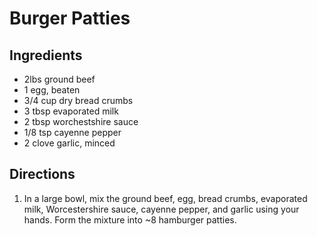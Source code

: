 # Burger Patties

## Ingredients

* 2lbs ground beef
* 1 egg, beaten
* 3/4 cup dry bread crumbs
* 3 tbsp evaporated milk
* 2 tbsp worchestshire sauce
* 1/8 tsp cayenne pepper
* 2 clove garlic, minced

## Directions

1. In a large bowl, mix the ground beef, egg, bread crumbs, evaporated milk, Worcestershire sauce, cayenne pepper, and garlic using your hands. Form the mixture into ~8 hamburger patties.

